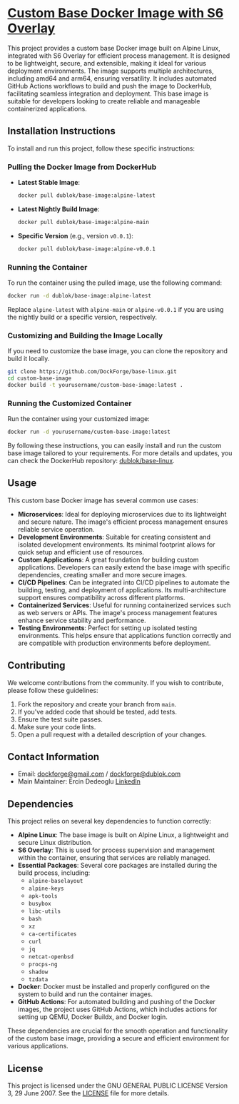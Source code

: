 # [Custom Base Docker Image with S6 Overlay](https://github.com/DockForge/base-linux)

This project provides a custom base Docker image built on Alpine Linux, integrated with S6 Overlay for efficient process management. It is designed to be lightweight, secure, and extensible, making it ideal for various deployment environments. The image supports multiple architectures, including amd64 and arm64, ensuring versatility. It includes automated GitHub Actions workflows to build and push the image to DockerHub, facilitating seamless integration and deployment. This base image is suitable for developers looking to create reliable and manageable containerized applications.

## Installation Instructions

To install and run this project, follow these specific instructions:

### Pulling the Docker Image from DockerHub

- **Latest Stable Image**:
  ```bash
  docker pull dublok/base-image:alpine-latest
  ```
- **Latest Nightly Build Image**:
  ```bash
  docker pull dublok/base-image:alpine-main
  ```
- **Specific Version** (e.g., version `v0.0.1`):
  ```bash
  docker pull dublok/base-image:alpine-v0.0.1
  ```

### Running the Container

To run the container using the pulled image, use the following command:
```bash
docker run -d dublok/base-image:alpine-latest
```
Replace `alpine-latest` with `alpine-main` or `alpine-v0.0.1` if you are using the nightly build or a specific version, respectively.

### Customizing and Building the Image Locally

If you need to customize the base image, you can clone the repository and build it locally.
```bash
git clone https://github.com/DockForge/base-linux.git
cd custom-base-image
docker build -t yourusername/custom-base-image:latest .
```

### Running the Customized Container

Run the container using your customized image:
```bash
docker run -d yourusername/custom-base-image:latest
```

By following these instructions, you can easily install and run the custom base image tailored to your requirements. For more details and updates, you can check the DockerHub repository: [dublok/base-linux](https://hub.docker.com/r/dublok/base-linux).

## Usage

This custom base Docker image has several common use cases:

- **Microservices**: Ideal for deploying microservices due to its lightweight and secure nature. The image's efficient process management ensures reliable service operation.
- **Development Environments**: Suitable for creating consistent and isolated development environments. Its minimal footprint allows for quick setup and efficient use of resources.
- **Custom Applications**: A great foundation for building custom applications. Developers can easily extend the base image with specific dependencies, creating smaller and more secure images.
- **CI/CD Pipelines**: Can be integrated into CI/CD pipelines to automate the building, testing, and deployment of applications. Its multi-architecture support ensures compatibility across different platforms.
- **Containerized Services**: Useful for running containerized services such as web servers or APIs. The image's process management features enhance service stability and performance.
- **Testing Environments**: Perfect for setting up isolated testing environments. This helps ensure that applications function correctly and are compatible with production environments before deployment.

## Contributing

We welcome contributions from the community. If you wish to contribute, please follow these guidelines:

1. Fork the repository and create your branch from `main`.
2. If you've added code that should be tested, add tests.
3. Ensure the test suite passes.
4. Make sure your code lints.
5. Open a pull request with a detailed description of your changes.

## Contact Information

- Email: [dockforge@gmail.com](mailto:dockforge@gmail.com) / [dockforge@dublok.com](mailto:dockforge@dublok.com)
- Main Maintainer: Ercin Dedeoglu [LinkedIn](https://www.linkedin.com/in/ercindedeoglu/)

## Dependencies

This project relies on several key dependencies to function correctly:

- **Alpine Linux**: The base image is built on Alpine Linux, a lightweight and secure Linux distribution.
- **S6 Overlay**: This is used for process supervision and management within the container, ensuring that services are reliably managed.
- **Essential Packages**: Several core packages are installed during the build process, including:
  - `alpine-baselayout`
  - `alpine-keys`
  - `apk-tools`
  - `busybox`
  - `libc-utils`
  - `bash`
  - `xz`
  - `ca-certificates`
  - `curl`
  - `jq`
  - `netcat-openbsd`
  - `procps-ng`
  - `shadow`
  - `tzdata`
- **Docker**: Docker must be installed and properly configured on the system to build and run the container images.
- **GitHub Actions**: For automated building and pushing of the Docker images, the project uses GitHub Actions, which includes actions for setting up QEMU, Docker Buildx, and Docker login.

These dependencies are crucial for the smooth operation and functionality of the custom base image, providing a secure and efficient environment for various applications.

## License

This project is licensed under the GNU GENERAL PUBLIC LICENSE Version 3, 29 June 2007. See the [LICENSE](LICENSE) file for more details.
